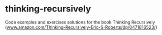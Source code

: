 thinking-recursively
===================

Code examples and exercises solutions for the book Thinking Recursively (www.amazon.com/Thinking-Recursively-Eric-S-Roberts/dp/0471816523/)
